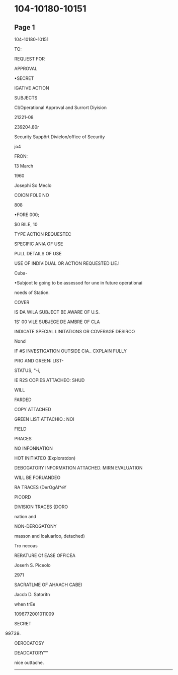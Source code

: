 # 104-10180-10151

## Page 1

104-10180-10151

TO:

REQUEST FOR

APPROVAL

•SECRET

IGATIVE ACTION

SUBJECTS

CI/Operational Approval and Surrort Diyision

21221-08

239204.80r

Security Suppört Divielon/office of Security

jo4

FRON:

13 March

1960

Josephi So Meclo

COION FOLE NO

808

•FORE 000;

$0 BILE, 10

TYPE ACTION REQUESTEC

SPECIFIC ANIA OF USE

PULL DETAILS OF USE

USE OF INDIVIDUAL OR ACTION REQUESTED LIE.!

Cuba-

•Subjoot le going to be assessod for une in future operationai

noeds of Station.

COVER

IS DA WILA SUBJECT BE AWARE OF U.S.

1S' 00 VILE SUBJEGE DE AMBRE OF CLA

INDICATE SPECIAL LINITATIONS OR COVERAGE DESIRCO

Nond

IF #S INVESTIGATION OUTSIDE CIA.. CXPLAIN FULLY

PRO AND GREEN: LIST-

STATUS, "-i,

IE R2S COPIES ATTACHEO: SHUD

WILL

FARDED

COPY ATTACHED

GREEN LIST ATTACHIO.: NOI

FIELD

PRACES

NO INFONNATION

HOT INITIATEO (Exploratdon)

DEBOGATORY INFORMATION ATTACHED. MIRN EVALUATION

WILL BE FORUANDEO

RA TRACES (DerOgAl*eY

PICORD

DIVISION TRACES {DORO

nation and

NON-DEROGATONY

masson and loaluarloo, detached)

Tro necoas

RERATURE Of EASE OFFICEA

Joserh S. Piceolo

2971

SACRATLME OF AHAACH CABEI

Jaccb D. Satoritn

when trEe

1096772001011009

SECRET

99739.

OEROCATOSY

DEADCATORY""

nice outtache.

---

